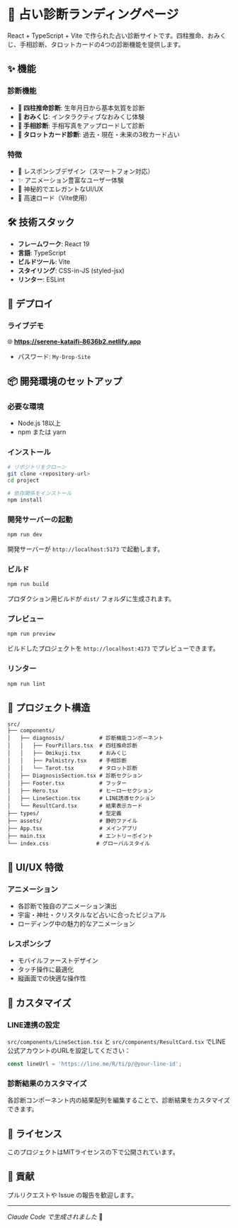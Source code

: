 # 🔮 占い診断ランディングページ

React + TypeScript + Vite で作られた占い診断サイトです。四柱推命、おみくじ、手相診断、タロットカードの4つの診断機能を提供します。

## ✨ 機能

### 診断機能
- **🌟 四柱推命診断**: 生年月日から基本気質を診断
- **🏮 おみくじ**: インタラクティブなおみくじ体験
- **🤲 手相診断**: 手相写真をアップロードして診断
- **🔮 タロットカード診断**: 過去・現在・未来の3枚カード占い

### 特徴
- 📱 レスポンシブデザイン（スマートフォン対応）
- ✨ アニメーション豊富なユーザー体験
- 🎨 神秘的でエレガントなUI/UX
- 🚀 高速ロード（Vite使用）

## 🛠️ 技術スタック

- **フレームワーク**: React 19
- **言語**: TypeScript
- **ビルドツール**: Vite
- **スタイリング**: CSS-in-JS (styled-jsx)
- **リンター**: ESLint

## 🚀 デプロイ

### ライブデモ
🌐 **https://serene-kataifi-8636b2.netlify.app**
- パスワード: `My-Drop-Site`

## 📦 開発環境のセットアップ

### 必要な環境
- Node.js 18以上
- npm または yarn

### インストール
```bash
# リポジトリをクローン
git clone <repository-url>
cd project

# 依存関係をインストール
npm install
```

### 開発サーバーの起動
```bash
npm run dev
```
開発サーバーが `http://localhost:5173` で起動します。

### ビルド
```bash
npm run build
```
プロダクション用ビルドが `dist/` フォルダに生成されます。

### プレビュー
```bash
npm run preview
```
ビルドしたプロジェクトを `http://localhost:4173` でプレビューできます。

### リンター
```bash
npm run lint
```

## 📁 プロジェクト構造

```
src/
├── components/
│   ├── diagnosis/           # 診断機能コンポーネント
│   │   ├── FourPillars.tsx  # 四柱推命診断
│   │   ├── Omikuji.tsx      # おみくじ
│   │   ├── Palmistry.tsx    # 手相診断
│   │   └── Tarot.tsx        # タロット診断
│   ├── DiagnosisSection.tsx # 診断セクション
│   ├── Footer.tsx           # フッター
│   ├── Hero.tsx             # ヒーローセクション
│   ├── LineSection.tsx      # LINE誘導セクション
│   └── ResultCard.tsx       # 結果表示カード
├── types/                   # 型定義
├── assets/                  # 静的ファイル
├── App.tsx                  # メインアプリ
├── main.tsx                 # エントリーポイント
└── index.css               # グローバルスタイル
```

## 🎨 UI/UX 特徴

### アニメーション
- 各診断で独自のアニメーション演出
- 宇宙・神社・クリスタルなど占いに合ったビジュアル
- ローディング中の魅力的なアニメーション

### レスポンシブ
- モバイルファーストデザイン
- タッチ操作に最適化
- 縦画面での快適な操作性

## 🔧 カスタマイズ

### LINE連携の設定
`src/components/LineSection.tsx` と `src/components/ResultCard.tsx` でLINE公式アカウントのURLを設定してください：

```typescript
const lineUrl = 'https://line.me/R/ti/p/@your-line-id';
```

### 診断結果のカスタマイズ
各診断コンポーネント内の結果配列を編集することで、診断結果をカスタマイズできます。

## 📄 ライセンス

このプロジェクトはMITライセンスの下で公開されています。

## 🤝 貢献

プルリクエストや Issue の報告を歓迎します。

---

*Claude Code で生成されました* 🤖